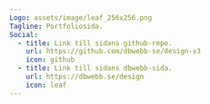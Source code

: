 ```yaml
---
Logo: assets/image/leaf_256x256.png
Tagline: Portfoliosida.
Social:
  - title: Link till sidans github-repo.
    url: https://github.com/dbwebb-se/design-v3
    icon: github
  - title: Link till sidans dbwebb-sida.
    url: https://dbwebb.se/design
    icon: leaf
---
```

